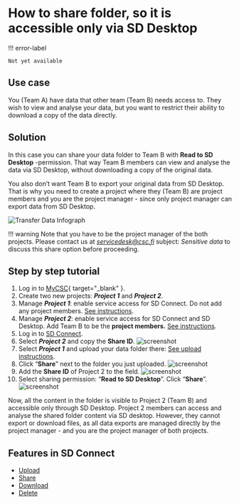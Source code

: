 # How to share folder, so it is accessible only via SD Desktop

!!! error-label

    Not yet available

## Use case

You (Team A) have data that other team (Team B) needs access to. They wish to view and analyse your data, but you want to restrict their ability to download a copy of the data directly.

## Solution

In this case you can share your data folder to Team B with **Read to SD Desktop** -permission. That way Team B members can view and analyse the data via SD Desktop, without downloading a copy of the original data.

You also don’t want Team B to export your original data from SD Desktop. That is why you need to create a project where they (Team B) are project members and you are the project manager - since only project manager can export data from SD Desktop.


![Transfer Data Infograph](https://a3s.fi/docs-files/sensitive-data/SD_Connect/UseCase_ReadToDesktop.png)

!!! warning
    Note that you have to be the project manager of the both projects. Please contact us at *servicedesk@csc.fi* subject: *Sensitive data* to discuss this share option before proceeding.

## Step by step tutorial

1. Log in to [MyCSC](https://my.csc.fi/login){ target="_blank" }.
2. Create two new projects: ***Project 1*** and ***Project 2***.
3. Manage ***Project 1***: enable service access for SD Connect. Do not add any project members. [See instructions](sd-access.md#step-by-step-tutorial-for-project-manager).
4. Manage ***Project 2***: enable service access for SD Connect and SD Desktop. Add Team B to be the **project members.** [See instructions](sd-access.md#step-by-step-tutorial-for-project-member).
5. Log in to [SD Connect](./sd-connect-login.md).
6. Select ***Project 2*** and copy the **Share ID**. 
![screenshot](https://a3s.fi/docs-files/sensitive-data/SD_Connect/UseCase_ShareID2.png)
7. Select ***Project 1*** and upload your data folder there: [See upload instructions](./sd-connect-upload.md).
8. Click “**Share**” next to the folder you just uploaded.
![screenshot](https://a3s.fi/docs-files/sensitive-data/SD_Connect/UseCase_ShareButton2.png)
9. Add the **Share ID** of Project 2 to the field.
![screenshot](https://a3s.fi/docs-files/sensitive-data/SD_Connect/UseCase_AddShareID2.png)
10. Select sharing permission: “**Read to SD Desktop**”. Click “**Share**”.
![screenshot](https://a3s.fi/docs-files/sensitive-data/SD_Connect/UseCase_SelectPermission2.png)

Now, all the content in the folder is visible to Project 2 (Team B) and accessible only through SD Desktop. Project 2 members can access and analyse the shared folder content via SD desktop. However, they cannot export or download files, as all data exports are managed directly by the project manager - and you are the project manager of both projects.


## Features in SD Connect 

* [Upload](./sd-connect-upload.md)
* [Share](./sd-connect-share.md)
* [Download](./sd-connect-download.md)
* [Delete](./sd-connect-delete.md)